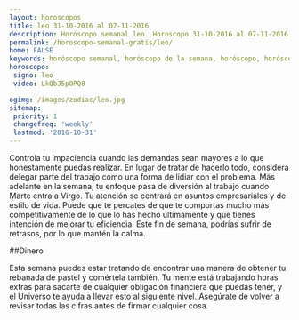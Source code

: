 ```yaml
---
layout: horoscopos
title: leo 31-10-2016 al 07-11-2016 
description: Horóscopo semanal leo. Horoscopo 31-10-2016 al 07-11-2016. Horoscopos univision gratis
permalink: /horoscopo-semanal-gratis/leo/
home: FALSE
keywords: horóscopo semanal, horóscopo de la semana, horóscopo, horóscopo gratis,horóscopos, horóscopo esperanza gracia, horoscopos leo la semana, horóscopos gratis, Tarot, Astrologia, Zodíaco, leo, horoscopo gratis
horoscopo:
 signo: leo
 video: LkQbJ5pOPQ8

ogimg: /images/zodiac/leo.jpg
sitemap:
 priority: 1
 changefreq: 'weekly'
 lastmod: '2016-10-31'
---
```



Controla tu impaciencia cuando las demandas sean mayores a lo que honestamente puedas realizar. En lugar de tratar de hacerlo todo, considera delegar parte del trabajo como una forma de lidiar con el problema. Más adelante en la semana, tu enfoque pasa de diversión al trabajo cuando Marte entra a Virgo. Tu atención se centrará en asuntos empresariales y de estilo de vida. Puede que te percates de que te comportas mucho más competitivamente de lo que lo has hecho últimamente y que tienes intención de mejorar tu eficiencia. Este fin de semana, podrías sufrir de retrasos, por lo que mantén la calma.

##Dinero

Esta semana puedes estar tratando de encontrar una manera de obtener tu rebanada de pastel y comértela también. Tu mente está trabajando horas extras para sacarte de cualquier obligación financiera que puedas tener, y el Universo te ayuda a llevar esto al siguiente nivel. Asegúrate de volver a revisar todas las cifras antes de firmar cualquier cosa.